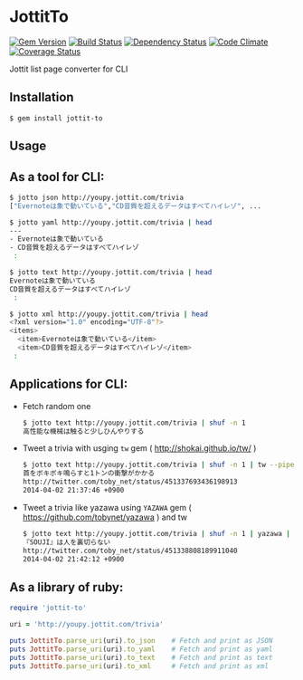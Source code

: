 # JottitTo
[![Gem Version](https://badge.fury.io/rb/jottit-to.png)](http://badge.fury.io/rb/jottit-to) [![Build Status](https://travis-ci.org/tobynet/jottit-to.svg?branch=master)](https://travis-ci.org/tobynet/jottit-to) [![Dependency Status](https://gemnasium.com/tobynet/jottit-to.png)](https://gemnasium.com/tobynet/jottit-to) [![Code Climate](https://codeclimate.com/github/tobynet/jottit-to.png)](https://codeclimate.com/github/tobynet/jottit-to) [![Coverage Status](https://coveralls.io/repos/tobynet/jottit-to/badge.png?branch=master)](https://coveralls.io/r/tobynet/jottit-to)


Jottit list page converter for CLI

## Installation

    $ gem install jottit-to

## Usage

## As a tool for CLI:

```bash
$ jotto json http://youpy.jottit.com/trivia
["Evernoteは象で動いている","CD音質を超えるデータはすべてハイレゾ", ...

$ jotto yaml http://youpy.jottit.com/trivia | head
---
- Evernoteは象で動いている
- CD音質を超えるデータはすべてハイレゾ
 :

$ jotto text http://youpy.jottit.com/trivia | head
Evernoteは象で動いている
CD音質を超えるデータはすべてハイレゾ
 :

$ jotto xml http://youpy.jottit.com/trivia | head
<?xml version="1.0" encoding="UTF-8"?>
<items>
  <item>Evernoteは象で動いている</item>
  <item>CD音質を超えるデータはすべてハイレゾ</item>
 : 
```

## Applications for CLI:


* Fetch random one

    ```bash
    $ jotto text http://youpy.jottit.com/trivia | shuf -n 1
    高性能な機械は触ると少しひんやりする
    ```
* Tweet a trivia with usging `tw` gem ( http://shokai.github.io/tw/ )

    ```bash
    $ jotto text http://youpy.jottit.com/trivia | shuf -n 1 | tw --pipe
    首をボキボキ鳴らすと1トンの衝撃がかかる
    http://twitter.com/toby_net/status/451337693436198913
    2014-04-02 21:37:46 +0900
    ```

* Tweet a trivia like yazawa using `YAZAWA` gem ( https://github.com/tobynet/yazawa ) and tw

    ```bash
    $ jotto text http://youpy.jottit.com/trivia | shuf -n 1 | yazawa | tw --pipe
    『SOUJI』は人を裏切らない
    http://twitter.com/toby_net/status/451338808189911040
    2014-04-02 21:42:12 +0900
    ```

## As a library of ruby:

```ruby
require 'jottit-to'

uri = 'http://youpy.jottit.com/trivia'

puts JottitTo.parse_uri(uri).to_json    # Fetch and print as JSON
puts JottitTo.parse_uri(uri).to_yaml    # Fetch and print as yaml
puts JottitTo.parse_uri(uri).to_text    # Fetch and print as text
puts JottitTo.parse_uri(uri).to_xml     # Fetch and print as xml
```

